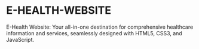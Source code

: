 # E-HEALTH-WEBSITE
E-Health Website: Your all-in-one destination for comprehensive healthcare information and services, seamlessly designed with HTML5, CSS3, and JavaScript.
